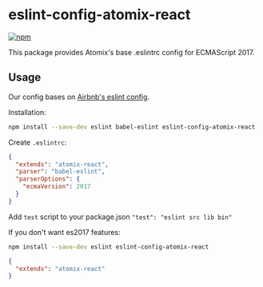 # eslint-config-atomix-react

[![npm](https://img.shields.io/npm/v/eslint-config-atomix-react.svg)](https://npmjs.com/eslint-config-atomix-react)

This package provides Atomix's base .eslintrc config for ECMAScript 2017.

## Usage

Our config bases on [Airbnb's eslint config](https://github.com/airbnb/javascript/tree/master/packages/eslint-config-airbnb-base).

Installation:

```bash
npm install --save-dev eslint babel-eslint eslint-config-atomix-react
```

Create `.eslintrc`:

```json
{
  "extends": "atomix-react",
  "parser": "babel-eslint",
  "parserOptions": {
    "ecmaVersion": 2017
  }
}
```

Add `test` script to your package.json `"test": "eslint src lib bin"`

If you don't want es2017 features:

```bash
npm install --save-dev eslint eslint-config-atomix-react
```

```json
{
  "extends": "atomix-react"
}
```
